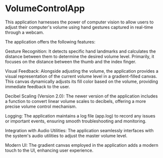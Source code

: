 # VolumeControlApp
This application harnesses the power of computer vision to allow users to adjust their computer's volume using hand gestures captured in real-time through a webcam.

The application offers the following features:

Gesture Recognition: It detects specific hand landmarks and calculates the distance between them to determine the desired volume level. Primarily, it focuses on the distance between the thumb and the index finger.

Visual Feedback: Alongside adjusting the volume, the application provides a visual representation of the current volume level in a gradient-filled canvas. This canvas dynamically adjusts its fill color based on the volume, providing immediate feedback to the user.

Decibel Scaling (Version 2.0): The newer version of the application includes a function to convert linear volume scales to decibels, offering a more precise volume control mechanism.

Logging: The application maintains a log file (app.log) to record any issues or important events, ensuring smooth troubleshooting and monitoring.

Integration with Audio Utilities: The application seamlessly interfaces with the system's audio utilities to adjust the master volume level.

Modern UI: The gradient canvas employed in the application adds a modern touch to the UI, enhancing user experience.
